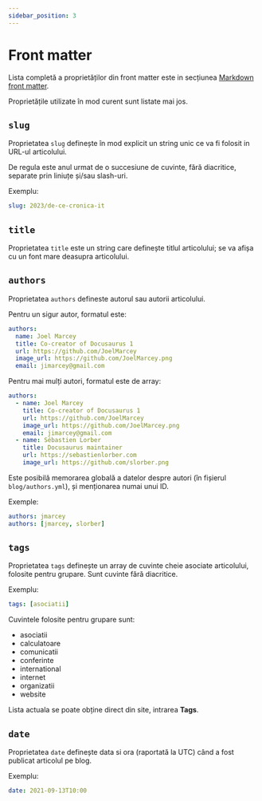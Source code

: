 ```yaml
---
sidebar_position: 3
---
```


# Front matter

Lista completă a proprietăților din front matter este in secțiunea
[Markdown front matter](https://docusaurus.io/docs/api/plugins/@docusaurus/plugin-content-blog#markdown-front-matter).

Proprietățile utilizate în mod curent sunt listate mai jos.

## `slug`

Proprietatea `slug` definește în mod explicit un string unic ce va fi folosit
in URL-ul articolului.

De regula este anul urmat de o succesiune de cuvinte, fără diacritice,
separate prin liniuțe și/sau slash-uri.

Exemplu:

```yml
slug: 2023/de-ce-cronica-it
```

## `title`

Proprietatea `title` este un string care definește titlul articolului;
se va afișa cu un font mare deasupra articolului.

## `authors`

Proprietatea `authors` defineste autorul sau autorii articolului.

Pentru un sigur autor, formatul este:

```yml
authors:
  name: Joel Marcey
  title: Co-creator of Docusaurus 1
  url: https://github.com/JoelMarcey
  image_url: https://github.com/JoelMarcey.png
  email: jimarcey@gmail.com
```

Pentru mai mulți autori, formatul este de array:

```yml
authors:
  - name: Joel Marcey
    title: Co-creator of Docusaurus 1
    url: https://github.com/JoelMarcey
    image_url: https://github.com/JoelMarcey.png
    email: jimarcey@gmail.com
  - name: Sébastien Lorber
    title: Docusaurus maintainer
    url: https://sebastienlorber.com
    image_url: https://github.com/slorber.png
```

Este posibilă memorarea globală a datelor despre autori
(în fișierul `blog/authors.yml`), și menționarea numai unui ID.

Exemple:

```yml
authors: jmarcey
authors: [jmarcey, slorber]
```

## `tags`

Proprietatea `tags` definește un array de cuvinte cheie asociate articolului,
folosite pentru grupare. Sunt cuvinte fără diacritice.

Exemplu:

```yml
tags: [asociatii]
```

Cuvintele folosite pentru grupare sunt:

- asociatii
- calculatoare
- comunicatii
- conferinte
- international
- internet
- organizatii
- website

Lista actuala se poate obține direct din site, intrarea **Tags**.

## `date`

Proprietatea `date` definește data si ora (raportată la UTC) când a fost
publicat articolul pe blog.

Exemplu:

```yml
date: 2021-09-13T10:00
```
